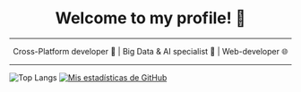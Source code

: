 
<h1 align="center">Welcome to my profile! 👋</h1>
<hr class="solid">
<p align="center">Cross-Platform developer 📱 | Big Data & AI specialist 🤖  | Web-developer 🌐 
</p>
<hr class="solid">

![Top Langs](https://github-readme-stats.vercel.app/api/top-langs/?username=SJRobayo&layout=compact&theme=tokyonight)
[![Mis estadísticas de GitHub](https://github-readme-stats.vercel.app/api?username=SJRobayo&show_icons=true&theme=dracula)](https://github.com/anuraghazra/github-readme-stats)

